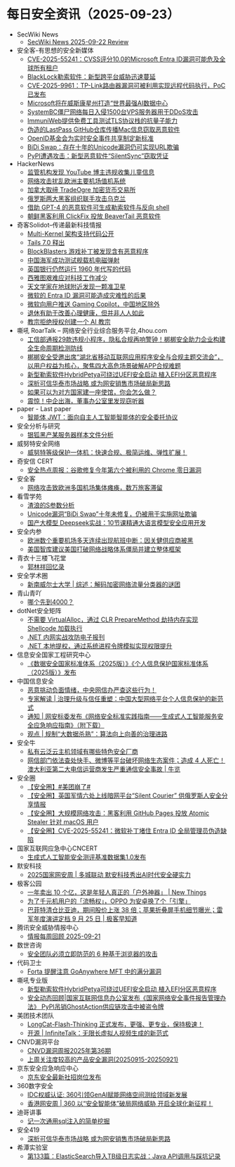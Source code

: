 # 每日安全资讯（2025-09-23）

- SecWiki News
  - [SecWiki News 2025-09-22 Review](http://www.sec-wiki.com/?2025-09-22)
- 安全客-有思想的安全新媒体
  - [CVE-2025-55241：CVSS评分10.0的Microsoft Entra ID漏洞可能危及全球所有租户](https://www.anquanke.com/post/id/312294)
  - [BlackLock勒索软件：新型跨平台威胁迅速蔓延](https://www.anquanke.com/post/id/312300)
  - [CVE-2025-9961：TP-Link路由器漏洞可被利用实现远程代码执行，PoC已发布](https://www.anquanke.com/post/id/312309)
  - [Microsoft将在威斯康星州打造“世界最强AI数据中心](https://www.anquanke.com/post/id/312314)
  - [SystemBC僵尸网络每日入侵1500台VPS服务器用于DDoS攻击](https://www.anquanke.com/post/id/312317)
  - [ImmuniWeb提供免费工具测试TLS协议栈的抗量子能力](https://www.anquanke.com/post/id/312326)
  - [伪造的LastPass GitHub仓库传播Mac信息窃取恶意软件](https://www.anquanke.com/post/id/312329)
  - [OpenID基金会为实时安全事件共享制定新标准](https://www.anquanke.com/post/id/312291)
  - [BiDi Swap：存在十年的Unicode漏洞仍可实现URL欺骗](https://www.anquanke.com/post/id/312297)
  - [PyPI遭遇攻击：新型恶意软件“SilentSync”窃取凭证](https://www.anquanke.com/post/id/312305)
- HackerNews
  - [监管机构发现 YouTube 博主违规收集儿童信息](https://hackernews.cc/archives/60860)
  - [网络攻击扰乱欧洲主要机场值机系统](https://hackernews.cc/archives/60880)
  - [加拿大取缔 TradeOgre 加密货币交易所](https://hackernews.cc/archives/60862)
  - [俄罗斯两大黑客组织联手攻击乌克兰](https://hackernews.cc/archives/60873)
  - [借助 GPT-4 的恶意软件可生成勒索软件与反向 shell](https://hackernews.cc/archives/60854)
  - [朝鲜黑客利用 ClickFix 投放 BeaverTail 恶意软件](https://hackernews.cc/archives/60782)
- 奇客Solidot–传递最新科技情报
  - [Multi-Kernel 架构支持代码公开](https://www.solidot.org/story?sid=82386)
  - [Tails 7.0 释出](https://www.solidot.org/story?sid=82385)
  - [BlockBlasters 游戏补丁被发现含有恶意程序](https://www.solidot.org/story?sid=82384)
  - [中国海军成功测试舰载机电磁弹射](https://www.solidot.org/story?sid=82383)
  - [英国银行仍然运行 1960 年代写的代码](https://www.solidot.org/story?sid=82382)
  - [西雅图艰难应对科技工作减少](https://www.solidot.org/story?sid=82381)
  - [天文学家在地球附近发现一颗准卫星](https://www.solidot.org/story?sid=82380)
  - [微软的 Entra ID 漏洞可能造成灾难性的后果](https://www.solidot.org/story?sid=82379)
  - [微软向用户推送 Gaming Copilot，中国地区除外](https://www.solidot.org/story?sid=82378)
  - [退休有助于改善心理健康，但并非人人如此](https://www.solidot.org/story?sid=82377)
  - [教宗拒绝授权创建一个 AI 教宗](https://www.solidot.org/story?sid=82376)
- 嘶吼 RoarTalk – 网络安全行业综合服务平台,4hou.com
  - [工信部通报29款违规小程序，隐私合规再响警钟！梆梆安全助力企业构建全生命周期检测防线](https://www.4hou.com/posts/ArpB)
  - [梆梆安全受邀出席“湖北省移动互联网应用程序安全与合规主题交流会”，以用户权益为核心，聚焦四大高危场景破解APP合规难题](https://www.4hou.com/posts/zAkr)
  - [新型勒索软件HybridPetya可绕过UEFI安全启动 植入EFI分区恶意程序](https://www.4hou.com/posts/rp16)
  - [深析可信华泰市场战略 或为网安销售市场破局新思路](https://www.4hou.com/posts/xygJ)
  - [如果可以为对方国家建一座使馆，你会怎么做？](https://www.4hou.com/posts/5MpB)
  - [震惊！中企出海，董事办公室里发现窃听器](https://www.4hou.com/posts/VWG1)
- paper - Last paper
  - [智能体 JWT：面向自主人工智能智能体的安全委托协议](https://paper.seebug.org/3389/)
- 安全分析与研究
  - [银狐黑产某服务器样本文件分析](https://mp.weixin.qq.com/s?__biz=MzA4ODEyODA3MQ==&mid=2247493439&idx=1&sn=7c522f682b0db142ca9a8efe6f4a60f4)
- 威努特安全网络
  - [威努特等级保护一体机：快速合规、极简运维、弹性扩展！](https://mp.weixin.qq.com/s?__biz=MzAwNTgyODU3NQ==&mid=2651135918&idx=1&sn=b9329cce5672052d45a0151ef4bc83c2)
- 奇安信 CERT
  - [安全热点周报：谷歌修复今年第六个被利用的 Chrome 零日漏洞](https://mp.weixin.qq.com/s?__biz=MzU5NDgxODU1MQ==&mid=2247503956&idx=1&sn=652d931176dff7be2bb4fdeb5025eb67)
- 安全客
  - [网络攻击致欧洲多国机场集体瘫痪，数万旅客滞留](https://mp.weixin.qq.com/s?__biz=MzA5ODA0NDE2MA==&mid=2649789077&idx=1&sn=79b7bf1d24c640840c42baf328e18ee1)
- 看雪学苑
  - [渣浪的S参数分析](https://mp.weixin.qq.com/s?__biz=MjM5NTc2MDYxMw==&mid=2458600323&idx=1&sn=0e861f262a34a3de1af4348acbd9b70b)
  - [Unicode漏洞“BiDi Swap”十年未修复，仍被用于实施网址欺骗](https://mp.weixin.qq.com/s?__biz=MjM5NTc2MDYxMw==&mid=2458600323&idx=3&sn=8ba3d1ed15eacbe75e5f2fcbfa86b066)
  - [国产大模型 Deepseek实战：10节课精通大语言模型安全应用开发](https://mp.weixin.qq.com/s?__biz=MjM5NTc2MDYxMw==&mid=2458600323&idx=4&sn=3500117f64ab5b1b1d74bd6e74c21afb)
- 安全内参
  - [欧洲数个重要机场多天连续出现航班中断：因关健供应商被黑](https://mp.weixin.qq.com/s?__biz=MzI4NDY2MDMwMw==&mid=2247515034&idx=1&sn=92458ab64e9645abc92d36ed834d4cee)
  - [美国智库建议美国打破网络战略体系僵局并建立整体框架](https://mp.weixin.qq.com/s?__biz=MzI4NDY2MDMwMw==&mid=2247515034&idx=2&sn=609b98da060769a6541e52d347764e05)
- 青衣十三楼飞花堂
  - [郭林祥回忆录](https://mp.weixin.qq.com/s?__biz=MzUzMjQyMDE3Ng==&mid=2247488636&idx=1&sn=660a815564358865407a694d61e79497)
- 安全学术圈
  - [新南威尔士大学 | 综述：解码加密网络流量分类器的谜团](https://mp.weixin.qq.com/s?__biz=MzU5MTM5MTQ2MA==&mid=2247493755&idx=1&sn=4f41f64cc9466b0eaafb0c0e127b4c9c)
- 青山青吖
  - [哪个先到4000？](https://mp.weixin.qq.com/s?__biz=MzI5NzAzMDg0NA==&mid=2650698460&idx=1&sn=0b00a104a9ba76c0f77385ce6b436ef4)
- dotNet安全矩阵
  - [不需要 VirtualAlloc，通过 CLR PrepareMethod 劫持内存实现 Shellcode 加载执行](https://mp.weixin.qq.com/s?__biz=MzUyOTc3NTQ5MA==&mid=2247500666&idx=1&sn=1bc8c334a09f21c90f9894f91a33c629)
  - [.NET 内网实战攻防电子报刊](https://mp.weixin.qq.com/s?__biz=MzUyOTc3NTQ5MA==&mid=2247500666&idx=2&sn=aca24dfc7ae063bdc0bf486fa119e0ca)
  - [.NET 本地提权，通过系统进程令牌模拟实现权限提升](https://mp.weixin.qq.com/s?__biz=MzUyOTc3NTQ5MA==&mid=2247500666&idx=3&sn=70e0d5ff65c266d138bd7f11e090e347)
- 信息安全国家工程研究中心
  - [《数据安全国家标准体系（2025版）》《个人信息保护国家标准体系（2025版）》发布](https://mp.weixin.qq.com/s?__biz=MzU5OTQ0NzY3Ng==&mid=2247501110&idx=1&sn=515240a5384a85f0276ceb87ae4f30bb)
- 中国信息安全
  - [恶意挑动负面情绪，中央网信办严查这些行为！](https://mp.weixin.qq.com/s?__biz=MzA5MzE5MDAzOA==&mid=2664249864&idx=1&sn=542810f5c03d00a6a8c77ccb8dc9941a)
  - [专家解读 | 治理升级与信任重塑：中国大型网络平台个人信息保护的新范式](https://mp.weixin.qq.com/s?__biz=MzA5MzE5MDAzOA==&mid=2664249864&idx=2&sn=900eda018d03b33782c638f4af30a561)
  - [通知 | 网安标委发布《网络安全标准实践指南——生成式人工智能服务安全应急响应指南》（附下载）](https://mp.weixin.qq.com/s?__biz=MzA5MzE5MDAzOA==&mid=2664249864&idx=3&sn=fa0eb62b48d258e11d20bb916ff53c04)
  - [观点 | 规制“大数据杀熟”：算法向上向善的治理进路](https://mp.weixin.qq.com/s?__biz=MzA5MzE5MDAzOA==&mid=2664249864&idx=4&sn=8e25a1acedfd70ab4ac8d337219b4839)
- 安全牛
  - [私有云泛云主机领域有哪些特色安全厂商](https://mp.weixin.qq.com/s?__biz=MjM5Njc3NjM4MA==&mid=2651138770&idx=1&sn=3acfa3d5731d9162804bbefe9e990088)
  - [网信部门依法查处快手、微博等平台破坏网络生态案件；造成 4 人死亡！澳大利亚第二大电信运营商发生严重通信安全事故 | 牛览](https://mp.weixin.qq.com/s?__biz=MjM5Njc3NjM4MA==&mid=2651138770&idx=2&sn=c61888c674b55c19568e683064e8de77)
- 安全圈
  - [【安全圈】#美团崩了#](https://mp.weixin.qq.com/s?__biz=MzIzMzE4NDU1OQ==&mid=2652071837&idx=1&sn=df3b838bee4034fa823c56a6c9319a3a)
  - [【安全圈】英国军情六处上线暗网平台“Silent Courier” 供俄罗斯人安全分享情报](https://mp.weixin.qq.com/s?__biz=MzIzMzE4NDU1OQ==&mid=2652071837&idx=2&sn=13895f4c89331bb645ca43be33867557)
  - [【安全圈】大规模网络攻击：黑客利用 GitHub Pages 投放 Atomic Stealer 针对 macOS 用户](https://mp.weixin.qq.com/s?__biz=MzIzMzE4NDU1OQ==&mid=2652071837&idx=3&sn=2236f51810bb9b3017dcb7bc25796203)
  - [【安全圈】CVE-2025-55241：微软补丁堵住 Entra ID 全局管理员伪造缺陷](https://mp.weixin.qq.com/s?__biz=MzIzMzE4NDU1OQ==&mid=2652071837&idx=4&sn=3687cc3fd7ed7a4e2d5cd9eca6c32256)
- 国家互联网应急中心CNCERT
  - [生成式人工智能安全测评基准数据集1.0发布](https://mp.weixin.qq.com/s?__biz=MzIwNDk0MDgxMw==&mid=2247500573&idx=1&sn=348217b6ee8065fe4f869902eb57f0de)
- 默安科技
  - [2025国家网安周 | 多城联动 默安科技秀出AI时代安全硬实力](https://mp.weixin.qq.com/s?__biz=MzIzODQxMjM2NQ==&mid=2247501311&idx=1&sn=41f616956ae731bc2b3a1fdf2f0a2afe)
- 极客公园
  - [​一年卖出 10 个亿，这是年轻人真正的「户外神器」 | New Things](https://mp.weixin.qq.com/s?__biz=MTMwNDMwODQ0MQ==&mid=2653086978&idx=1&sn=b4f33c4c8a95c2bb37abb6e82c8cfe88)
  - [为了千元机用户的「流畅权」，OPPO 为安卓换了个「引擎」](https://mp.weixin.qq.com/s?__biz=MTMwNDMwODQ0MQ==&mid=2653086952&idx=1&sn=df1de32ffd7d61a1cd69f58fe7cee22b)
  - [巴菲特清仓比亚迪，期间股价上涨 38 倍；苹果折叠屏手机细节曝光；雷军年度演讲定档 9 月 25 日 | 极客早知道](https://mp.weixin.qq.com/s?__biz=MTMwNDMwODQ0MQ==&mid=2653086940&idx=1&sn=39d0a1f1ea1ba1e8abbf2c6133fc0479)
- 腾讯安全威胁情报中心
  - [情报每周回顾 2025-09-21](https://mp.weixin.qq.com/s?__biz=MzI5ODk3OTM1Ng==&mid=2247510905&idx=1&sn=352400aeb6666b4ec556e3cbed3644a3)
- 数世咨询
  - [安全团队必须立即防范的 6 种基于浏览器的攻击](https://mp.weixin.qq.com/s?__biz=MzkxNzA3MTgyNg==&mid=2247540312&idx=1&sn=647d45909a3fac3c77062cc998db1ff0)
- 代码卫士
  - [Forta 提醒注意 GoAnywhere MFT 中的满分漏洞](https://mp.weixin.qq.com/s?__biz=MzI2NTg4OTc5Nw==&mid=2247524046&idx=1&sn=7502c8cfcdc19a772de84f1852ce2653)
- 嘶吼专业版
  - [新型勒索软件HybridPetya可绕过UEFI安全启动 植入EFI分区恶意程序](https://mp.weixin.qq.com/s?__biz=MzI0MDY1MDU4MQ==&mid=2247584688&idx=1&sn=dfb80421b81190401c4a15789a48de09)
  - [安全动态回顾|国家互联网信息办公室发布《国家网络安全事件报告管理办法》 PyPI吊销GhostAction供应链攻击中被盗令牌](https://mp.weixin.qq.com/s?__biz=MzI0MDY1MDU4MQ==&mid=2247584688&idx=2&sn=b58eff7784f87444d018371cc0283540)
- 美团技术团队
  - [LongCat-Flash-Thinking 正式发布，更强、更专业，保持极速！](https://mp.weixin.qq.com/s?__biz=MjM5NjQ5MTI5OA==&mid=2651781450&idx=1&sn=ab3787213afdbdd8fc68257e87343332)
  - [开源 | InfiniteTalk：无限长虚拟人视频生成的新范式](https://mp.weixin.qq.com/s?__biz=MjM5NjQ5MTI5OA==&mid=2651781450&idx=2&sn=84d6041c857d96313634a145bcae0ac3)
- CNVD漏洞平台
  - [CNVD漏洞周报2025年第36期](https://mp.weixin.qq.com/s?__biz=MzU3ODM2NTg2Mg==&mid=2247496364&idx=1&sn=8fc0f22bfd44ac46b6c898f4cccd2e1a)
  - [上周关注度较高的产品安全漏洞(20250915-20250921)](https://mp.weixin.qq.com/s?__biz=MzU3ODM2NTg2Mg==&mid=2247496364&idx=2&sn=61f89210e1ad9eccce74500049605c23)
- 京东安全应急响应中心
  - [京东安全最新社招岗位发布](https://mp.weixin.qq.com/s?__biz=MjM5OTk2MTMxOQ==&mid=2727849947&idx=1&sn=f3e4b5b74f7038f5ca3b88e7f09fd2f2)
- 360数字安全
  - [IDC权威认证: 360引领GenAI赋能网络空间测绘领域新发展](https://mp.weixin.qq.com/s?__biz=MzA4MTg0MDQ4Nw==&mid=2247582146&idx=1&sn=bbf5187a052c9c8028ec9b67003b7344)
  - [香港网安周 | 360 以“安全智能体”破局网络威胁 开启全球化新征程！](https://mp.weixin.qq.com/s?__biz=MzA4MTg0MDQ4Nw==&mid=2247582146&idx=2&sn=edb31fb3a9d08b732d910835f17f4fc3)
- 迪哥讲事
  - [记一次通用sql注入的简单挖掘](https://mp.weixin.qq.com/s?__biz=MzIzMTIzNTM0MA==&mid=2247498223&idx=1&sn=ab68498c0aa42b82fbba79166d044e76)
- 安全419
  - [深析可信华泰市场战略 或为网安销售市场破局新思路](https://mp.weixin.qq.com/s?__biz=MzUyMDQ4OTkyMg==&mid=2247550350&idx=1&sn=4b0c988c00935d840f0ad967feef0665)
- 希潭实验室
  - [第133篇：ElasticSearch导入TB级日志实战：Java API调用与踩坑记录](https://mp.weixin.qq.com/s?__biz=MzkzMjI1NjI3Ng==&mid=2247487723&idx=1&sn=07e1ccb89d0a975eaeac34d6c44f9e28)
